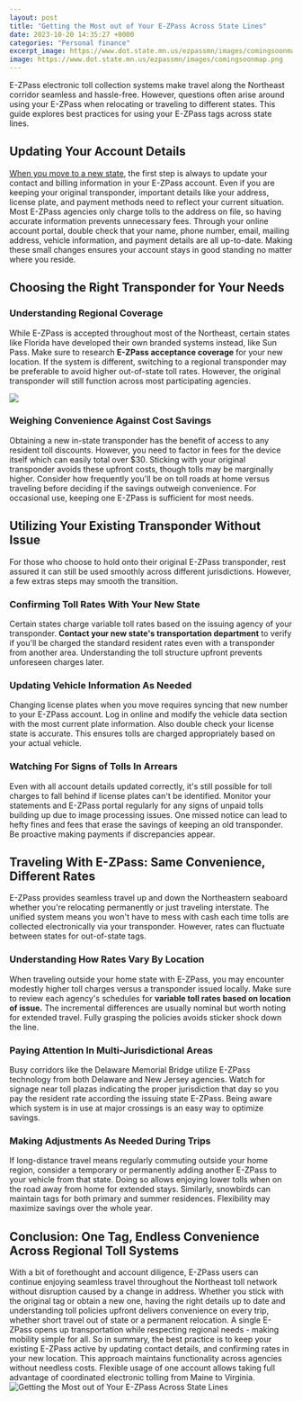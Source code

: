 ```yaml
---
layout: post
title: "Getting the Most out of Your E-ZPass Across State Lines"
date: 2023-10-20 14:35:27 +0000
categories: "Personal finance"
excerpt_image: https://www.dot.state.mn.us/ezpassmn/images/comingsoonmap.png
image: https://www.dot.state.mn.us/ezpassmn/images/comingsoonmap.png
---
```


E-ZPass electronic toll collection systems make travel along the Northeast corridor seamless and hassle-free. However, questions often arise around using your E-ZPass when relocating or traveling to different states. This guide explores best practices for using your E-ZPass tags across state lines.
## Updating Your Account Details 
[When you move to a new state](https://setit.github.io/2024-01-10-mencintai-negara-rwanda/), the first step is always to update your contact and billing information in your E-ZPass account. Even if you are keeping your original transponder, important details like your address, license plate, and payment methods need to reflect your current situation. Most E-ZPass agencies only charge tolls to the address on file, so having accurate information prevents unnecessary fees. Through your online account portal, double check that your name, phone number, email, mailing address, vehicle information, and payment details are all up-to-date. Making these small changes ensures your account stays in good standing no matter where you reside.
## Choosing the Right Transponder for Your Needs
### Understanding Regional Coverage
While E-ZPass is accepted throughout most of the Northeast, certain states like Florida have developed their own branded systems instead, like Sun Pass. Make sure to research **E-ZPass acceptance coverage** for your new location. If the system is different, switching to a regional transponder may be preferable to avoid higher out-of-state toll rates. However, the original transponder will still function across most participating agencies. 

![](https://www.dot.state.mn.us/ezpassmn/images/howtouselanes.jpg)
### Weighing Convenience Against Cost Savings 
Obtaining a new in-state transponder has the benefit of access to any resident toll discounts. However, you need to factor in fees for the device itself which can easily total over $30. Sticking with your original transponder avoids these upfront costs, though tolls may be marginally higher. Consider how frequently you'll be on toll roads at home versus traveling before deciding if the savings outweigh convenience. For occasional use, keeping one E-ZPass is sufficient for most needs.
## Utilizing Your Existing Transponder Without Issue
For those who choose to hold onto their original E-ZPass transponder, rest assured it can still be used smoothly across different jurisdictions. However, a few extras steps may smooth the transition. 
### Confirming Toll Rates With Your New State 
Certain states charge variable toll rates based on the issuing agency of your transponder. **Contact your new state's transportation department** to verify if you'll be charged the standard resident rates even with a transponder from another area. Understanding the toll structure upfront prevents unforeseen charges later. 
### Updating Vehicle Information As Needed
Changing license plates when you move requires syncing that new number to your E-ZPass account. Log in online and modify the vehicle data section with the most current plate information. Also double check your license state is accurate. This ensures tolls are charged appropriately based on your actual vehicle.
### Watching For Signs of Tolls In Arrears 
Even with all account details updated correctly, it's still possible for toll charges to fall behind if license plates can't be identified. Monitor your statements and E-ZPass portal regularly for any signs of unpaid tolls building up due to image processing issues. One missed notice can lead to hefty fines and fees that erase the savings of keeping an old transponder. Be proactive making payments if discrepancies appear.
## Traveling With E-ZPass: Same Convenience, Different Rates
E-ZPass provides seamless travel up and down the Northeastern seaboard whether you're relocating permanently or just traveling interstate. The unified system means you won't have to mess with cash each time tolls are collected electronically via your transponder. However, rates can fluctuate between states for out-of-state tags.
### Understanding How Rates Vary By Location 
When traveling outside your home state with E-ZPass, you may encounter modestly higher toll charges versus a transponder issued locally. Make sure to review each agency's schedules for **variable toll rates based on location of issue.** The incremental differences are usually nominal but worth noting for extended travel. Fully grasping the policies avoids sticker shock down the line. 
### Paying Attention In Multi-Jurisdictional Areas
Busy corridors like the Delaware Memorial Bridge utilize E-ZPass technology from both Delaware and New Jersey agencies. Watch for signage near toll plazas indicating the proper jurisdiction that day so you pay the resident rate according the issuing state E-ZPass. Being aware which system is in use at major crossings is an easy way to optimize savings.
### Making Adjustments As Needed During Trips 
If long-distance travel means regularly commuting outside your home region, consider a temporary or permanently adding another E-ZPass to your vehicle from that state. Doing so allows enjoying lower tolls when on the road away from home for extended stays. Similarly, snowbirds can maintain tags for both primary and summer residences. Flexibility may maximize savings over the whole year.
## Conclusion: One Tag, Endless Convenience Across Regional Toll Systems 
With a bit of forethought and account diligence, E-ZPass users can continue enjoying seamless travel throughout the Northeast toll network without disruption caused by a change in address. Whether you stick with the original tag or obtain a new one, having the right details up to date and understanding toll policies upfront delivers convenience on every trip, whether short travel out of state or a permanent relocation. A single E-ZPass opens up transportation while respecting regional needs - making mobility simple for all.
So in summary, the best practice is to keep your existing E-ZPass active by updating contact details, and confirming rates in your new location. This approach maintains functionality across agencies without needless costs. Flexible usage of one account allows taking full advantage of coordinated electronic tolling from Maine to Virginia.
![Getting the Most out of Your E-ZPass Across State Lines](https://www.dot.state.mn.us/ezpassmn/images/comingsoonmap.png)